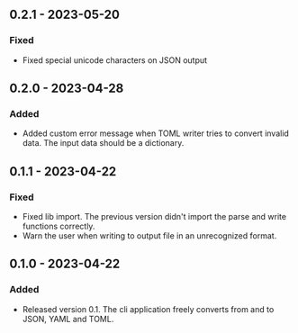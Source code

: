 ## 0.2.1 - 2023-05-20

### Fixed

- Fixed special unicode characters on JSON output

## 0.2.0 - 2023-04-28

### Added

- Added custom error message when TOML writer tries to convert invalid data.
The input data should be a dictionary.

## 0.1.1 - 2023-04-22

### Fixed

- Fixed lib import. The previous version didn't import the parse and write
functions correctly.
- Warn the user when writing to output file in an unrecognized format.

## 0.1.0 - 2023-04-22

### Added

- Released version 0.1. The cli application freely converts from and to JSON,
YAML and TOML.
